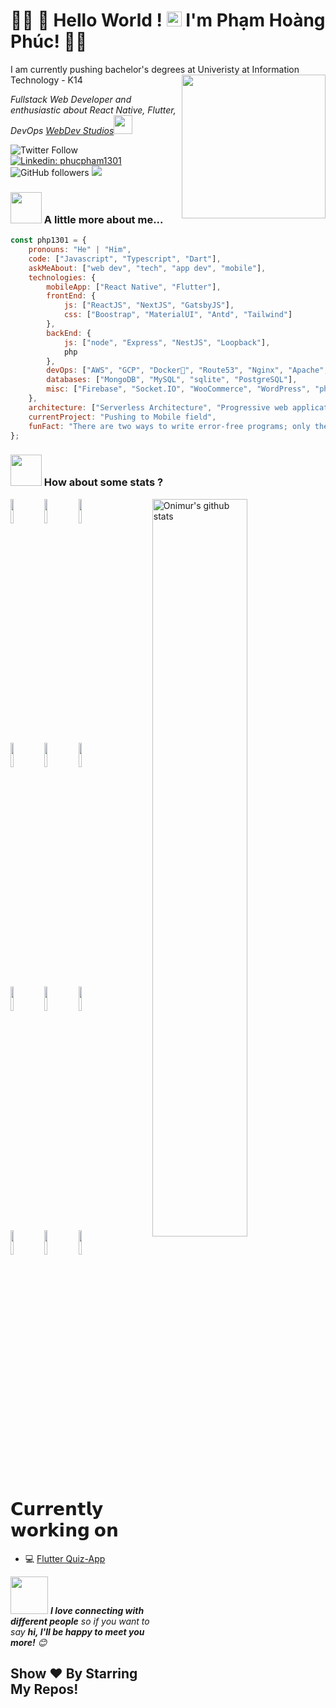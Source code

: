 # 🙏🏻 👋 Hello World !  <img src="https://github.com/TheDudeThatCode/TheDudeThatCode/blob/master/Assets/Earth.gif" width="24px"> I'm Phạm Hoàng Phúc! 🙏🏻</h2> 

I am currently pushing bachelor's degrees at Univeristy at Information Technology - K14
<img align='right' src="https://media.giphy.com/media/M9gbBd9nbDrOTu1Mqx/giphy.gif" width="230">
<p><em>Fullstack Web Developer and enthusiastic about React Native, Flutter, DevOps <a href="https://www.facebook.com/webdevstudios.org">WebDev Studios</a><img src="https://media.giphy.com/media/WUlplcMpOCEmTGBtBW/giphy.gif" width="30"> 
</em></p>

![Twitter Follow](https://img.shields.io/twitter/follow/phucproBB?label=Follow)
[![Linkedin: phucpham1301](https://img.shields.io/badge/-phucpham1301-blue?style=flat-square&logo=Linkedin&logoColor=white&link=https://www.linkedin.com/in/phucpham1301/)](https://www.linkedin.com/in/phucpham1301/)
![GitHub followers](https://img.shields.io/github/followers/php1301?label=Follow&style=social)
![](https://visitor-badge.glitch.me/badge?page_id=php1301.php1301)

### <img src="https://media.giphy.com/media/VgCDAzcKvsR6OM0uWg/giphy.gif" width="50"> A little more about me...  

```javascript
const php1301 = {
    pronouns: "He" | "Him",
    code: ["Javascript", "Typescript", "Dart"],
    askMeAbout: ["web dev", "tech", "app dev", "mobile"],
    technologies: {
        mobileApp: ["React Native", "Flutter"],
        frontEnd: {
            js: ["ReactJS", "NextJS", "GatsbyJS"],
            css: ["Boostrap", "MaterialUI", "Antd", "Tailwind"]
        },
        backEnd: {
            js: ["node", "Express", "NestJS", "Loopback"],
            php
        },
        devOps: ["AWS", "GCP", "Docker🐳", "Route53", "Nginx", "Apache", "CI/CD"],
        databases: ["MongoDB", "MySQL", "sqlite", "PostgreSQL"],
        misc: ["Firebase", "Socket.IO", "WooCommerce", "WordPress", "php", "testing", "GraphqQL", "Prisma"]
    },
    architecture: ["Serverless Architecture", "Progressive web applications", "Single page applications"],
    currentProject: "Pushing to Mobile field",
    funFact: "There are two ways to write error-free programs; only the third one works"
};
```


### <img src="https://media.giphy.com/media/VgCDAzcKvsR6OM0uWg/giphy.gif" width="50"> How about some stats ?


<p>
  <a href="https://github.com/php1301/php1301">
        <img width="55%" align="right" alt="Onimur's github stats" src="https://github-readme-stats.vercel.app/api?username=php1301&show_icons=true&hide_border=true" />
  </a>
  <code><img width="10%" src="https://www.vectorlogo.zone/logos/curl_haxx/curl_haxx-ar21.svg"></code>
  <code><img width="10%" src="https://www.vectorlogo.zone/logos/reactjs/reactjs-ar21.svg"></code>
  <code><img width="10%" src="https://www.vectorlogo.zone/logos/flutterio/flutterio-ar21.svg"></code>
  <br />
  <code><img width="10%" src="https://www.vectorlogo.zone/logos/firebase/firebase-ar21.svg"></code>
  <code><img width="10%" src="https://www.vectorlogo.zone/logos/circleci/circleci-ar21.svg"></code>
  <code><img width="10%" src="https://www.vectorlogo.zone/logos/mongodb/mongodb-ar21.svg"></code>
  <br />
  <code><img width="10%" src="https://www.vectorlogo.zone/logos/mysql/mysql-ar21.svg"></code>
  <code><img width="10%" src="https://www.vectorlogo.zone/logos/sqlite/sqlite-ar21.svg"></code>
  <code><img width="10%" src="https://www.vectorlogo.zone/logos/postgresql/postgresql-ar21.svg"></code> 
  <br />
  <code><img width="10%" src="https://www.vectorlogo.zone/logos/git-scm/git-scm-ar21.svg"></code>
  <code><img width="10%" src="https://www.vectorlogo.zone/logos/yaml/yaml-ar21.svg"></code>
  <code><img width="10%" src="https://www.vectorlogo.zone/logos/gnu_bash/gnu_bash-ar21.svg"></code>
</p>

   
   
# 𝗖𝘂𝗿𝗿𝗲𝗻𝘁𝗹𝘆 𝘄𝗼𝗿𝗸𝗶𝗻𝗴 𝗼𝗻

- 💻 [Flutter Quiz-App](https://github.com/php1301/php1301)

<img src="https://media.giphy.com/media/LnQjpWaON8nhr21vNW/giphy.gif" width="60"> <em><b>I love connecting with different people</b> so if you want to say <b>hi, I'll be happy to meet you more!</b> 😊</em>
## Show ❤️ By Starring My Repos!
